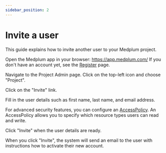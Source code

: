 ```yaml
---
sidebar_position: 2
---
```


# Invite a user

This guide explains how to invite another user to your Medplum project.

Open the Medplum app in your browser: https://app.medplum.com/  If you don't have an account yet, see the [Register](./register) page.

Navigate to the Project Admin page.  Click on the top-left icon and choose "Project".

Click on the "Invite" link.

Fill in the user details such as first name, last name, and email address.

For advanced security features, you can configure an [AccessPolicy](/docs/developers/fhir/accesspolicy).  An AccessPolicy allows you to specify which resource types users can read and write.

Click "Invite" when the user details are ready.

When you click "Invite", the system will send an email to the user with instructions how to activate their new account.
